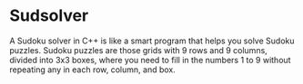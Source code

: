 # Sudsolver
A Sudoku solver in C++ is like a smart program that helps you solve Sudoku puzzles. Sudoku puzzles are those grids with 9 rows and 9 columns, divided into 3x3 boxes, where you need to fill in the numbers 1 to 9 without repeating any in each row, column, and box.
